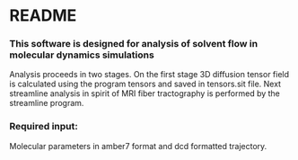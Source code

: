 # README #

### This software is designed for analysis of solvent flow in molecular dynamics simulations ###

Analysis proceeds in two stages. On the first stage 3D diffusion tensor field is calculated using the program tensors and saved in tensors.sit file. Next streamline analysis in spirit of MRI fiber tractography is performed by the streamline program. 

### Required input: ###
Molecular parameters in amber7 format and dcd formatted trajectory.